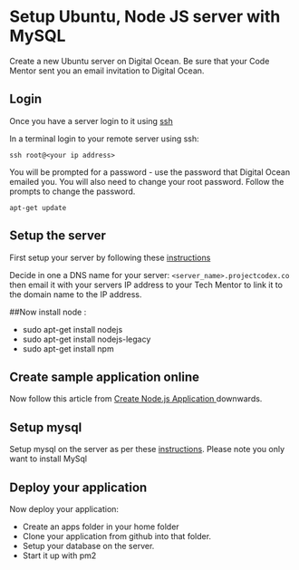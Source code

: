 # Setup Ubuntu, Node JS server with MySQL

Create a new Ubuntu server on Digital Ocean. Be sure that your Code Mentor sent you an email invitation to Digital Ocean.

## Login

Once you have a server login to it using [ssh](https://en.wikipedia.org/wiki/Secure_Shell)

In a terminal login to your remote server using ssh:

`ssh root@<your ip address>`

You will be prompted for a password - use the password that Digital Ocean emailed you. You will also need to change your root password. Follow the prompts to change the password. 

`apt-get update`

## Setup the server

First setup your server by following these [instructions](https://www.digitalocean.com/community/tutorials/initial-server-setup-with-ubuntu-14-04)


Decide in one a DNS name for your server: `<server_name>.projectcodex.co` then email it with your servers IP address to your Tech Mentor to link it to the domain name to the IP address.

##Now install node :

* sudo apt-get install nodejs
* sudo apt-get install nodejs-legacy
* sudo apt-get install npm

## Create sample application online

Now follow this article from [Create Node.js Application
 ](https://www.digitalocean.com/community/tutorials/how-to-set-up-a-node-js-application-for-production-on-ubuntu-14-04) downwards.

## Setup mysql

Setup mysql on the server as per these [instructions](https://www.digitalocean.com/community/tutorials/how-to-install-linux-apache-mysql-php-lamp-stack-on-ubuntu-14-04). Please note you only want to install MySql

## Deploy your application

Now deploy your application: 
* Create an apps folder in your home folder
* Clone your application from github into that folder.
* Setup your database on the server.
* Start it up with pm2




